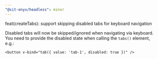 ```yaml
---
"@sit-onyx/headless": minor
---
```


feat(createTabs): support skipping disabled tabs for keyboard navigation

Disabled tabs will now be skipped/ignored when navigating via keyboard.
You need to provide the disabled state when calling the `tabs()` element, e.g.:

```vue
<button v-bind="tab({ value: 'tab-1', disabled: true })" />
```
